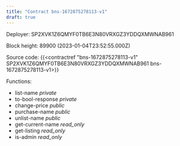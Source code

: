 ```yaml
---
title: "Contract bns-1672875278113-v1"
draft: true
---
```

Deployer: SP2XVK1Z6QMYF0TB6E3N80VRXGZ3YDDQXMWNAB961


 



Block height: 89900 (2023-01-04T23:52:55.000Z)

Source code: {{<contractref "bns-1672875278113-v1" SP2XVK1Z6QMYF0TB6E3N80VRXGZ3YDDQXMWNAB961 bns-1672875278113-v1>}}

Functions:

* list-name _private_
* to-bool-response _private_
* change-price _public_
* purchase-name _public_
* unlist-name _public_
* get-current-name _read_only_
* get-listing _read_only_
* is-admin _read_only_
